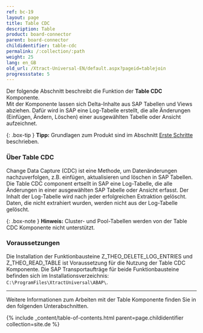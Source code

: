 ```yaml
---
ref: bc-19
layout: page
title: Table CDC
description: Table
product: board-connector
parent: board-connector
childidentifier: table-cdc
permalink: /:collection/:path
weight: 25
lang: en_GB
old_url: /Xtract-Universal-EN/default.aspx?pageid=tablejoin
progressstate: 5
---
```

Der folgende Abschnitt beschreibt die Funktion der **Table CDC** Komponente.<br>
Mit der Komponente lassen sich Delta-Inhalte aus SAP Tabellen und Views abziehen. 
Dafür wird in SAP eine Log-Tabelle erstellt, die alle Änderungen (Einfügen, Ändern, Löschen) einer ausgewählten Tabelle oder Ansicht aufzeichnet.

<!---
{: .box-warning}
**Warnung!** **Fehlende Berechtigungen**
Um die Table Komponente zu verwenden, muss der Zugriff auf die entsprechenden Berechtigungsobjekte (RFC) in SAP verfügbar sein. 
Weitere Informationen finden Sie im Knowledge-Base-Artikel [SAP Zugriffsrechte: Table](https://kb.theobald-software.com/sap/authority-objects-sap-user-rights#table).
-->

{: .box-tip }
**Tipp:** Grundlagen zum Produkt sind im Abschnitt [Erste Schritte](./erste-schritte) beschrieben.

### Über Table CDC

Change Data Capture (CDC) ist eine Methode, um Datenänderungen nachzuverfolgen, z.B. einfügen, aktualisieren und löschen in SAP Tabellen.
Die Table CDC component ertsellt in SAP eine Log-Tabelle, die alle Änderungen in einer ausgewählten SAP Tabelle oder Ansicht erfasst. 
Der Inhalt der Log-Tabelle wird nach jeder erfolgreichen Extraktion gelöscht. Daten, die nicht extrahiert wurden, werden nicht aus der Log-Tabelle gelöscht.


{: .box-note }
**Hinweis:** Cluster- und Pool-Tabellen werden von der Table CDC Komponente nicht unterstützt.

### Voraussetzungen

Die Installation der Funktionbausteine Z_THEO_DELETE_LOG_ENTRIES und Z_THEO_READ_TABLE ist Voraussetzung für die Nutzung der Table CDC Komponente. Die SAP Transportaufträge für beide Funktionbausteine befinden sich im Installationsverzeichnis:
`C:\ProgramFiles\XtractUniversal\ABAP\`.

<!---
- SAP Version x.xx oder höher.
- Zugriff auf die entsprechenden Berechtigungsobjekte (RFC) in SAP muss gewährleistet sein, siehe [SAP Zugriffsrechte: Table](https://kb.theobald-software.com/sap/authority-objects-sap-user-rights#table).
- Der Benutzer, mit dem die SAp-Verbindung aufgebaut wird, muss SAP Tabellen erstellen dürfen, siehe [SAP Verbindung - Authentication](./erste-schritte/sap-verbindungen-anlegen#authentication).
-->


---

Weitere Informationen zum Arbeiten mit der Table Komponente finden Sie in den folgenden Unterabschnitten.

{% include _content/table-of-contents.html parent=page.childidentifier collection=site.de %}
